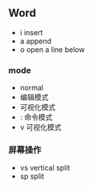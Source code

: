 ## Word

- i  insert
- a  append
- o  open a line below

### mode
- normal
- 编辑模式
- 可视化模式
- :  命令模式
- v  可视化模式

### 屏幕操作
- vs  vertical split
- sp  split


